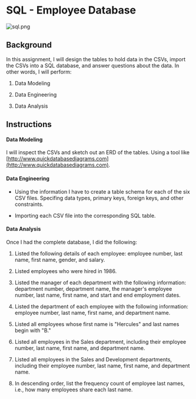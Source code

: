 # SQL - Employee Database

![sql.png](sql.png)

## Background

In this assignment, I will design the tables to hold data in the CSVs, import the CSVs into a SQL database, and answer questions about the data. In other words, I will perform:

1. Data Modeling

2. Data Engineering

3. Data Analysis

## Instructions

#### Data Modeling

I will inspect the CSVs and sketch out an ERD of the tables. Using a tool like [http://www.quickdatabasediagrams.com](http://www.quickdatabasediagrams.com).

#### Data Engineering

* Using the information I have to create a table schema for each of the six CSV files. Specifing data types, primary keys, foreign keys, and other constraints.

* Importing each CSV file into the corresponding SQL table.

#### Data Analysis

Once I had the complete database, I did the following:

1. Listed the following details of each employee: employee number, last name, first name, gender, and salary.

2. Listed employees who were hired in 1986.

3. Listed the manager of each department with the following information: department number, department name, the manager's employee number, last name, first name, and start and end employment dates.

4. Listed the department of each employee with the following information: employee number, last name, first name, and department name.

5. Listed all employees whose first name is "Hercules" and last names begin with "B."

6. Listed all employees in the Sales department, including their employee number, last name, first name, and department name.

7. Listed all employees in the Sales and Development departments, including their employee number, last name, first name, and department name.

8. In descending order, list the frequency count of employee last names, i.e., how many employees share each last name.
